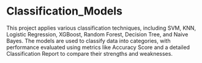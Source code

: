 # Classification_Models
This project applies various classification techniques, including SVM, KNN, Logistic Regression, XGBoost, Random Forest, Decision Tree, and Naive Bayes. The models are used to classify data into categories, with performance evaluated using metrics like Accuracy Score and a detailed Classification Report to compare their strengths and weaknesses.
